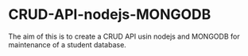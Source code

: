 # CRUD-API-nodejs-MONGODB

The aim of this is to create a CRUD API usin nodejs and MONGODB for maintenance of a student database. 
